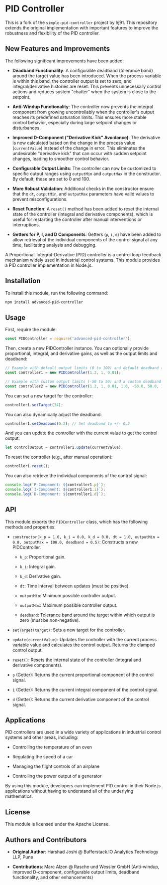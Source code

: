 # PID Controller

This is a fork of the `simple-pid-controller` project by hj91. This repository extends the original implementation with important features to improve the robustness and flexibility of the PID controller.

## New Features and Improvements

The following significant improvements have been added:

* **Deadband Functionality**: A configurable deadband (tolerance band) around the target value has been introduced. When the process variable is within this band, the controller output is set to zero, and integral/derivative histories are reset. This prevents unnecessary control actions and reduces system "chatter" when the system is close to the setpoint.

* **Anti-Windup Functionality**: The controller now prevents the integral component from growing uncontrollably when the controller's output reaches its predefined saturation limits. This ensures more stable control behavior, especially during large setpoint changes or disturbances.

* **Improved D-Component ("Derivative Kick" Avoidance)**: The derivative is now calculated based on the change in the process value (`currentValue`) instead of the change in error. This eliminates the undesirable "derivative kick" that can occur with sudden setpoint changes, leading to smoother control behavior.

* **Configurable Output Limits**: The controller can now be customized to specific output ranges using `outputMin` and `outputMax` in the constructor. By default, these are set to 0 and 100.

* **More Robust Validation**: Additional checks in the constructor ensure that the `dt`, `outputMin`, and `outputMax` parameters have valid values to prevent misconfigurations.

* **Reset Function**: A `reset()` method has been added to reset the internal state of the controller (integral and derivative components), which is useful for restarting the controller after manual interventions or interruptions.

* **Getters for P, I, and D Components**: Getters (`p`, `i`, `d`) have been added to allow retrieval of the individual components of the control signal at any time, facilitating analysis and debugging.

A Proportional-Integral-Derivative (PID) controller is a control loop feedback mechanism widely used in industrial control systems. This module provides a PID controller implementation in Node.js.

## Installation

To install this module, run the following command:

```sh
npm install advanced-pid-controller
```

## Usage

First, require the module:

```javascript
const PIDController = require('advanced-pid-controller');
```

Then, create a new PIDController instance. You can optionally provide proportional, integral, and derivative gains, as well as the output limits and deadband:

```javascript
// Example with default output limits (0 to 100) and default deadband (0.5)
const controller1 = new PIDController(1.2, 1, 0.01);

// Example with custom output limits (-50 to 50) and a custom deadband (1.0)
const controller2 = new PIDController(1.2, 1, 0.01, 1.0, -50.0, 50.0, 1.0);

```

You can set a new target for the controller:

```javascript
controller1.setTarget(34);
```

You can also dynamically adjust the deadband:

```javascript
controller1.setDeadband(0.2); // Set deadband to +/- 0.2

```

And you can update the controller with the current value to get the control output:

```javascript
let controlOutput = controller1.update(currentValue);
```

To reset the controller (e.g., after manual operation):

```javascript
controller1.reset();
```

You can also retrieve the individual components of the control signal:

```javascript
console.log(`P-Component: ${controller1.p}`);
console.log(`I-Component: ${controller1.i}`);
console.log(`D-Component: ${controller1.d}`);
```

## API

This module exports the `PIDController` class, which has the following methods and properties:

* `constructor(k_p = 1.0, k_i = 0.0, k_d = 0.0, dt = 1.0, outputMin = 0.0, outputMax = 100.0, deadband = 0.5)`: Constructs a new PIDController.

    * `k_p`: Proportional gain.

    * `k_i`: Integral gain.

    * `k_d`: Derivative gain.

    * `dt`: Time interval between updates (must be positive).

    * `outputMin`: Minimum possible controller output.

    * `outputMax`: Maximum possible controller output.

    * `deadband`: Tolerance band around the target within which output is zero (must be non-negative).

* `setTarget(target)`: Sets a new target for the controller.

* `update(currentValue)`: Updates the controller with the current process variable value and calculates the control output. Returns the clamped control output.

* `reset()`: Resets the internal state of the controller (integral and derivative components).

* `p` (Getter): Returns the current proportional component of the control signal.

* `i` (Getter): Returns the current integral component of the control signal.

* `d` (Getter): Returns the current derivative component of the control signal.

## Applications

PID controllers are used in a wide variety of applications in industrial control systems and other areas, including:

* Controlling the temperature of an oven

* Regulating the speed of a car

* Managing the flight controls of an airplane

* Controlling the power output of a generator

By using this module, developers can implement PID control in their Node.js applications without having to understand all of the underlying mathematics.

## License

This module is licensed under the Apache License.

## Authors and Contributors

* **Original Author**: Harshad Joshi @ Bufferstack.IO Analytics Technology LLP, Pune

* **Contributions**: Marc Alzen @ Rasche und Wessler GmbH (Anti-windup, improved D-component, configurable output limits, deadband functionality, and other enhancements)
